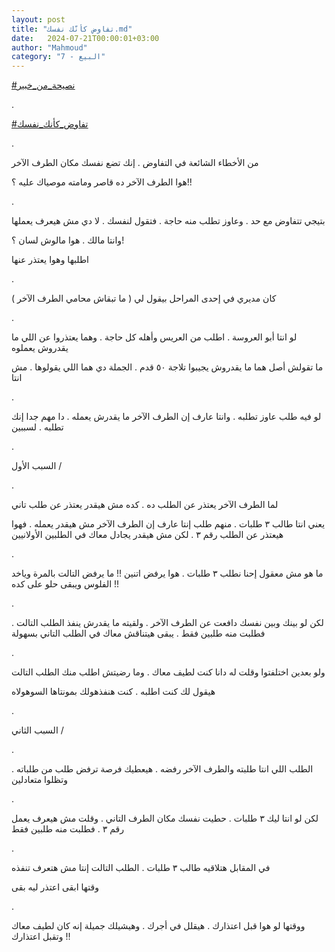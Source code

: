 ```yaml
---
layout: post
title: "تفاوض كأنّك نفسك.md"
date:   2024-07-21T00:00:01+03:00
author: "Mahmoud"
category: "7 - البيع"
---
```

[<u>\#نصيحة_من_خبير</u>](https://www.facebook.com/hashtag/%D9%86%D8%B5%D9%8A%D8%AD%D8%A9_%D9%85%D9%86_%D8%AE%D8%A8%D9%8A%D8%B1?__eep__=6&__cft__%5b0%5d=AZV8YxerIOnZzupdCpe4a-POyjUYSpe9y7Ne9feugo-hXSlCOMgGxzmeX3MD-Aoce0VF-W99dSmFzlloxygZqDA5KED_r2DQvcKVGTtH3qsmUNmc0vPIHsq6bMVxgYwFxPednkQ3xs5erWKvrPxLWo_d7dcfZzcXCbjQNlTM74SJvw&__tn__=*NK-R)

.

[<u>\#تفاوض_كأنك_نفسك</u>](https://www.facebook.com/hashtag/%D8%AA%D9%81%D8%A7%D9%88%D8%B6_%D9%83%D8%A3%D9%86%D9%83_%D9%86%D9%81%D8%B3%D9%83?__eep__=6&__cft__%5b0%5d=AZV8YxerIOnZzupdCpe4a-POyjUYSpe9y7Ne9feugo-hXSlCOMgGxzmeX3MD-Aoce0VF-W99dSmFzlloxygZqDA5KED_r2DQvcKVGTtH3qsmUNmc0vPIHsq6bMVxgYwFxPednkQ3xs5erWKvrPxLWo_d7dcfZzcXCbjQNlTM74SJvw&__tn__=*NK-R)

.

من الأخطاء الشائعة في التفاوض . إنك تضع نفسك مكان الطرف
الآخر

هوا الطرف الآخر ده قاصر ومامته موصياك عليه ؟!!

.

بتيجي تتفاوض مع حد . وعاوز تطلب منه حاجة . فتقول لنفسك .
لا دي مش هيعرف يعملها

وانتا مالك . هوا مالوش لسان ؟!

اطلبها وهوا يعتذر عنها

.

كان مديري في إحدى المراحل بيقول لي ( ما تبقاش محامي
الطرف الآخر )

.

لو انتا أبو العروسة . اطلب من العريس وأهله كل حاجة .
وهما يعتذروا عن اللي ما يقدروش يعملوه

ما تقولش أصل هما ما يقدروش يجيبوا تلاجة ٥٠ قدم . الجملة
دي هما اللي يقولوها . مش انتا

.

لو فيه طلب عاوز تطلبه . وانتا عارف إن الطرف الآخر ما
يقدرش يعمله . دا مهم جدا إنك تطلبه . لسببين

.

السبب الأول /

.

لما الطرف الآخر يعتذر عن الطلب ده . كده مش هيقدر يعتذر
عن طلب تاني

يعني انتا طالب ٣ طلبات . منهم طلب إنتا عارف إن الطرف
الآخر مش هيقدر يعمله . فهوا هيعتذر عن الطلب رقم ٣ . لكن مش هيقدر يجادل
معاك في الطلبين الأولانيين

.

ما هو مش معقول إحنا نطلب ٣ طلبات . هوا يرفض اتنين !! ما
يرفض التالت بالمرة وياخد الفلوس ويبقى حلو على كده !!

.

لكن لو بينك وبين نفسك دافعت عن الطرف الآخر . ولقيته ما
يقدرش ينفذ الطلب التالت . فطلبت منه طلبين فقط . يبقى هيتناقش معاك في
الطلب التاني بسهولة

.

ولو بعدين اختلفتوا وقلت له دانا كنت لطيف معاك . وما
رضيتش اطلب منك الطلب التالت

هيقول لك كنت اطلبه . كنت هنفذهولك بمونتاها
السوهولاه

.

السبب الثاني /

.

الطلب اللي انتا طلبته والطرف الآخر رفضه . هيعطيك فرصة
ترفض طلب من طلباته . وتظلوا متعادلين

.

لكن لو انتا ليك ٣ طلبات . حطيت نفسك مكان الطرف التاني .
وقلت مش هيعرف يعمل رقم ٣ . فطلبت منه طلبين فقط

.

في المقابل هتلاقيه طالب ٣ طلبات . الطلب التالت إنتا مش
هتعرف تنفذه

وقتها ابقى اعتذر ليه بقى

.

ووقتها لو هوا قبل اعتذارك . هيقلل في أجرك . وهيشيلك
جميلة إنه كان لطيف معاك وتقبل اعتذارك !!
